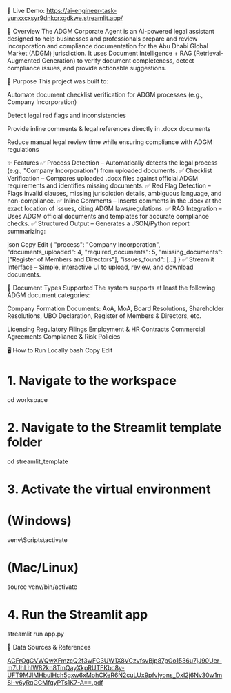 
🚀 Live Demo: https://ai-engineer-task-yunxxcxsyr9dnkcrxgdkwe.streamlit.app/

📌 Overview
The ADGM Corporate Agent is an AI-powered legal assistant designed to help businesses and professionals prepare and review incorporation and compliance documentation for the Abu Dhabi Global Market (ADGM) jurisdiction.
It uses Document Intelligence + RAG (Retrieval-Augmented Generation) to verify document completeness, detect compliance issues, and provide actionable suggestions.

🎯 Purpose
This project was built to:

Automate document checklist verification for ADGM processes (e.g., Company Incorporation)

Detect legal red flags and inconsistencies

Provide inline comments & legal references directly in .docx documents

Reduce manual legal review time while ensuring compliance with ADGM regulations

✨ Features
✅ Process Detection – Automatically detects the legal process (e.g., "Company Incorporation") from uploaded documents.
✅ Checklist Verification – Compares uploaded .docx files against official ADGM requirements and identifies missing documents.
✅ Red Flag Detection – Flags invalid clauses, missing jurisdiction details, ambiguous language, and non-compliance.
✅ Inline Comments – Inserts comments in the .docx at the exact location of issues, citing ADGM laws/regulations.
✅ RAG Integration – Uses ADGM official documents and templates for accurate compliance checks.
✅ Structured Output – Generates a JSON/Python report summarizing:

json
Copy
Edit
{
  "process": "Company Incorporation",
  "documents_uploaded": 4,
  "required_documents": 5,
  "missing_documents": ["Register of Members and Directors"],
  "issues_found": [...]
}
✅ Streamlit Interface – Simple, interactive UI to upload, review, and download documents.

📂 Document Types Supported
The system supports at least the following ADGM document categories:

Company Formation Documents: AoA, MoA, Board Resolutions, Shareholder Resolutions, UBO Declaration, Register of Members & Directors, etc.

Licensing Regulatory Filings
Employment & HR Contracts
Commercial Agreements
Compliance & Risk Policies

🖥 How to Run Locally
bash
Copy
Edit
# 1. Navigate to the workspace
cd workspace

# 2. Navigate to the Streamlit template folder
cd streamlit_template

# 3. Activate the virtual environment
# (Windows)
venv\Scripts\activate
# (Mac/Linux)
source venv/bin/activate

# 4. Run the Streamlit app
streamlit run app.py

📜 Data Sources & References

[ACFrOgCVWQwXFmzcQ2f3wFC3UW1X8VCzvfsvBjp87pGo1536u7jJ90Uer-m7UhLhIW82kn8TmQayXkpRUTEKbc8y-UFT9MJlMHbuIHch5gxw6xMohCKeR6N2cuLUx9pfvlyons_DxI2j6Nv30w1mSl-v6yRqGCMfqyPTs1K7-A==.pdf](https://github.com/user-attachments/files/21705016/ACFrOgCVWQwXFmzcQ2f3wFC3UW1X8VCzvfsvBjp87pGo1536u7jJ90Uer-m7UhLhIW82kn8TmQayXkpRUTEKbc8y-UFT9MJlMHbuIHch5gxw6xMohCKeR6N2cuLUx9pfvlyons_DxI2j6Nv30w1mSl-v6yRqGCMfqyPTs1K7-A.pdf)
